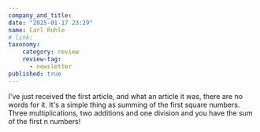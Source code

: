 ```yaml
---
company_and_title: 
date: "2025-01-17 23:29"
name: Carl Ruhle
# link:
taxonomy:
    category: review
    review-tag:
      - newsletter
published: true
---
```


I've just received the first article, and what an article it was, there are no words for it. It's a simple thing as summing of the first square numbers. Three multiplications, two additions and one division and you have the sum of the first n numbers!
